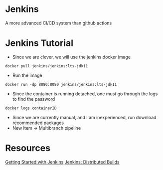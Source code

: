 # Jenkins
A more advanced CI/CD system than github actions

# Jenkins Tutorial
- Since we are clever, we will use the jenkins docker image
```
docker pull jenkins/jenkins:lts-jdk11
```
- Run the image
```
docker run -dp 8080:8080 jenkins/jenkins:lts-jdk11
```

- Since the container is running detached, one must go through the logs to find the password
```
docker logs containerID
```
- Since we are currently manual, and I am inexperienced, run download recommended packages
- New Item -> Multibranch pipeline

# Resources
[Getting Started with Jenkins](https://www.jenkins.io/doc/pipeline/tour/getting-started/)
[Jenkins: Distributed Builds](https://wiki.jenkins.io/display/JENKINS/Distributed+builds)
